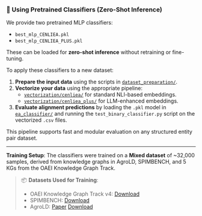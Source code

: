 ### 🔁 Using Pretrained Classifiers (Zero-Shot Inference)

We provide two pretrained MLP classifiers:

- `best_mlp_CENLIEA.pkl`
- `best_mlp_CENLIEA_PLUS.pkl`

These can be loaded for **zero-shot inference** without retraining or fine-tuning.

To apply these classifiers to a new dataset:

1. **Prepare the input data** using the scripts in [`dataset_preparation/`](../dataset_preparation).
2. **Vectorize your data** using the appropriate pipeline:
   - [`vectorization/cenliea/`](../vectorization/Cenliea) for standard NLI-based embeddings.
   - [`vectorization/cenliea_plus/`](../vectorization/Cenliea_plus) for LLM-enhanced embeddings.
3. **Evaluate alignment predictions** by loading the `.pkl` model in [`ea_classifier/`](../ea_classifier) and running the `test_binary_classifier.py` script on the vectorized `.csv` files.

This pipeline supports fast and modular evaluation on any structured entity pair dataset.

---

**Training Setup**: The classifiers were trained on a **Mixed dataset** of ~32,000 samples, derived from knowledge graphs in AgroLD, SPIMBENCH, and 5 KGs from the OAEI Knowledge Graph Track.  
>
> 📦 **Datasets Used for Training**:
> - OAEI Knowledge Graph Track v4: [Download](https://oaei.webdatacommons.org/tdrs/testdata/persistent/knowledgegraph/v4/knowledgegraph_v4.zip)
> - SPIMBENCH: [Download](https://oaei.ontologymatching.org/2018/spimbench.html)
> - AgroLD: [Paper](https://academic.oup.com/database/article/doi/10.1093/database/baab036/6272502) [Download](https://github.com/DACE-DL/Create_Input_Data_to_EA_Models/tree/main/MultiKE/raw_files)
